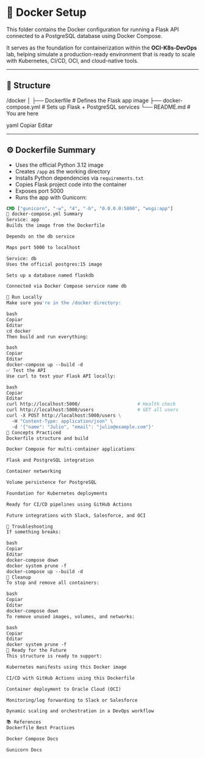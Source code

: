# 🐳 Docker Setup

This folder contains the Docker configuration for running a Flask API connected to a PostgreSQL database using Docker Compose.

It serves as the foundation for containerization within the **OCI-K8s-DevOps** lab, helping simulate a production-ready environment that is ready to scale with Kubernetes, CI/CD, OCI, and cloud-native tools.

---

## 📁 Structure

/docker │ ├── Dockerfile # Defines the Flask app image ├── docker-compose.yml # Sets up Flask + PostgreSQL services └── README.md # You are here

yaml
Copiar
Editar

---

## ⚙️ Dockerfile Summary

- Uses the official Python 3.12 image  
- Creates `/app` as the working directory  
- Installs Python dependencies via `requirements.txt`  
- Copies Flask project code into the container  
- Exposes port 5000  
- Runs the app with Gunicorn:

```dockerfile
CMD ["gunicorn", "-w", "4", "-b", "0.0.0.0:5000", "wsgi:app"]
🔄 docker-compose.yml Summary
Service: app
Builds the image from the Dockerfile

Depends on the db service

Maps port 5000 to localhost

Service: db
Uses the official postgres:15 image

Sets up a database named flaskdb

Connected via Docker Compose service name db

🚀 Run Locally
Make sure you're in the /docker directory:

bash
Copiar
Editar
cd docker
Then build and run everything:

bash
Copiar
Editar
docker-compose up --build -d
✅ Test the API
Use curl to test your Flask API locally:

bash
Copiar
Editar
curl http://localhost:5000/                     # Health check
curl http://localhost:5000/users                # GET all users
curl -X POST http://localhost:5000/users \
  -H "Content-Type: application/json" \
  -d '{"name": "Julio", "email": "julio@example.com"}'
🧠 Concepts Practiced
Dockerfile structure and build

Docker Compose for multi-container applications

Flask and PostgreSQL integration

Container networking

Volume persistence for PostgreSQL

Foundation for Kubernetes deployments

Ready for CI/CD pipelines using GitHub Actions

Future integrations with Slack, Salesforce, and OCI

🐛 Troubleshooting
If something breaks:

bash
Copiar
Editar
docker-compose down
docker system prune -f
docker-compose up --build -d
🧹 Cleanup
To stop and remove all containers:

bash
Copiar
Editar
docker-compose down
To remove unused images, volumes, and networks:

bash
Copiar
Editar
docker system prune -f
🔮 Ready for the Future
This structure is ready to support:

Kubernetes manifests using this Docker image

CI/CD with GitHub Actions using this Dockerfile

Container deployment to Oracle Cloud (OCI)

Monitoring/log forwarding to Slack or Salesforce

Dynamic scaling and orchestration in a DevOps workflow

📚 References
Dockerfile Best Practices

Docker Compose Docs

Gunicorn Docs
